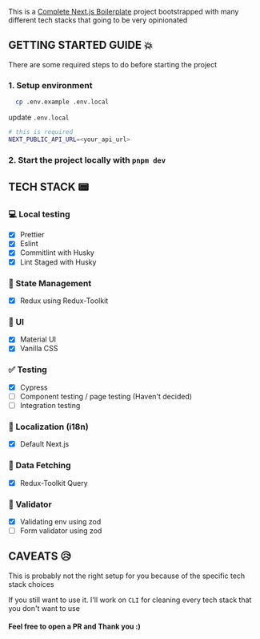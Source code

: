 This is a [Complete Next.js Boilerplate](https://github.com/bryantobing12/next-boilerplate) project bootstrapped with many different tech stacks that going to be very opinionated

## GETTING STARTED GUIDE 💥

There are some required steps to do before starting the project

### 1. Setup environment

```bash
  cp .env.example .env.local
```

update `.env.local`

```bash
# this is required
NEXT_PUBLIC_API_URL=<your_api_url>
```

### 2. Start the project locally with `pnpm dev`

## TECH STACK 📟

### 💻 Local testing

- [x] Prettier
- [x] Eslint
- [x] Commitlint with Husky
- [x] Lint Staged with Husky

### 📰 State Management

- [x] Redux using Redux-Toolkit

### 🌠 UI

- [x] Material UI
- [x] Vanilla CSS

### ✅ Testing

- [x] Cypress
- [ ] Component testing / page testing (Haven't decided)
- [ ] Integration testing

### 🎌 Localization (i18n)

- [x] Default Next.js

### 🚁 Data Fetching

- [x] Redux-Toolkit Query

### 💩 Validator

- [x] Validating env using zod
- [ ] Form validator using zod

## CAVEATS 😥

This is probably not the right setup for you because of the specific tech stack choices

If you still want to use it. I'll work on `CLI` for cleaning every tech stack that you don't want to use

#### Feel free to open a PR and Thank you :)
